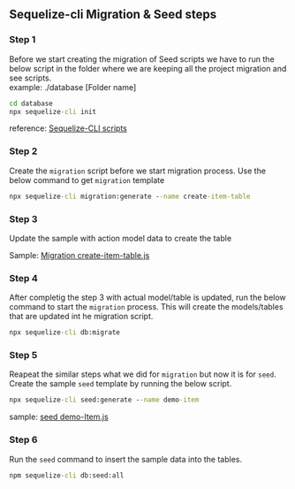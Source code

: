 
## Sequelize-cli Migration & Seed steps

### Step 1
Before we start creating the migration of Seed scripts we have to run the below script in the folder where we are keeping all the project migration and see scripts.  
example:  ./database  [Folder name]  

```cmd
cd database
npx sequelize-cli init
```

reference: [Sequelize-CLI scripts](https://sequelize.org/docs/v6/other-topics/migrations/#project-bootstrapping)

### Step 2
Create the `migration` script before we start migration process. Use the below command to get `migration` template
```cmd
npx sequelize-cli migration:generate --name create-item-table
```

### Step 3 
Update the sample with action model data to create the table  

Sample: [Migration create-item-table.js](migrations/20241216084253-create-item-table.js)

### Step 4 
After completig the step 3 with actual model/table is updated, run the below command to start the `migration` process. This will create the models/tables that are updated int he migration script.
```cmd
npx sequelize-cli db:migrate
```

### Step 5
Reapeat the similar steps what we did for `migration` but now it is for `seed`. Create the sample `seed` template by running the below script.
```cmd
npx sequelize-cli seed:generate --name demo-item
```

sample: [seed demo-Item.js](./database/seeders/20241216084816-demo-Item.js)

### Step 6
Run the `seed` command to insert the sample data into the tables.

```cmd
npm sequelize-cli db:seed:all 
```



